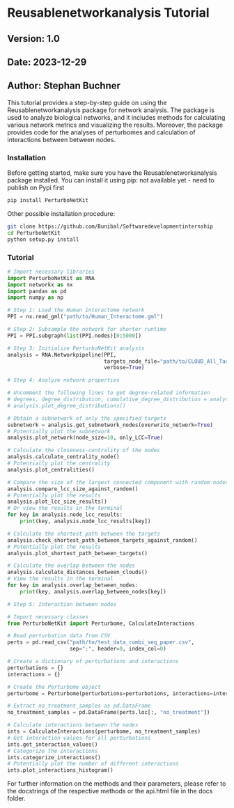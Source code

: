 # Reusablenetworkanalysis Tutorial

## Version: 1.0
## Date: 2023-12-29
## Author: Stephan Buchner

This tutorial provides a step-by-step guide on using the Reusablenetworkanalysis package for network analysis. The package is used to analyze biological networks, and it includes methods for calculating various network metrics and visualizing the results.
Moreover, the package provides code for the analyses of perturbomes and calculation of interactions between between nodes.
### Installation

Before getting started, make sure you have the Reusablenetworkanalysis package installed. You can install it using pip:
not available yet - need to publish on Pypi first
```bash
pip install PerturboNetKit
```

Other possible installation procedure:
```bash
git clone https://github.com/Bunibal/Softwaredevelopmentinternship
cd PerturboNetKit
python setup.py install
```

### Tutorial

```python
# Import necessary libraries
import PerturboNetKit as RNA
import networkx as nx
import pandas as pd
import numpy as np

# Step 1: Load the Human interactome network
PPI = nx.read_gml("path/to/Human_Interactome.gml")

# Step 2: Subsample the network for shorter runtime
PPI = PPI.subgraph(list(PPI.nodes)[0:5000])

# Step 3: Initialize PerturboNetKit analysis
analysis = RNA.Networkpipeline(PPI,
                               targets_node_file="path/to/CLOUD_All_Targets.csv",
                               verbose=True)

# Step 4: Analyze network properties

# Uncomment the following lines to get degree-related information
# degrees, degree_distribution, cumulative_degree_distribution = analysis.get_degree_distribution()
# analysis.plot_degree_distributions()

# Obtain a subnetwork of only the specified targets
subnetwork = analysis.get_subnetwork_nodes(overwrite_network=True)
# Potentially plot the subnetwork
analysis.plot_network(node_size=10, only_LCC=True)

# Calculate the closeness-centrality of the nodes
analysis.calculate_centrality_node()
# Potentially plot the centrality
analysis.plot_centralities()

# Compare the size of the largest connected component with random nodes
analysis.compare_lcc_size_against_random()
# Potentially plot the results
analysis.plot_lcc_size_results()
# Or view the results in the terminal
for key in analysis.node_lcc_results:
    print(key, analysis.node_lcc_results[key])

# Calculate the shortest path between the targets
analysis.check_shortest_path_between_targets_against_random()
# Potentially plot the results
analysis.plot_shortest_path_between_targets()

# Calculate the overlap between the nodes
analysis.calculate_distances_between_clouds()
# View the results in the terminal
for key in analysis.overlap_between_nodes:
    print(key, analysis.overlap_between_nodes[key])

# Step 5: Interaction between nodes

# Import necessary classes
from PerturboNetKit import Perturbome, CalculateInteractions

# Read perturbation data from CSV
perts = pd.read_csv("path/to/test_data_combi_seq_paper.csv",
                    sep=";", header=0, index_col=0)

# Create a dictionary of perturbations and interactions
perturbations = {}
interactions = {}

# Create the Perturbome object
perturbome = Perturbome(perturbations=perturbations, interactions=interactions)

# Extract no_treatment_samples as pd.DataFrame
no_treatment_samples = pd.DataFrame(perts.loc[:, "no_treatment"])

# Calculate interactions between the nodes
ints = CalculateInteractions(perturbome, no_treatment_samples)
# Get interaction values for all perturbations
ints.get_interaction_values()
# Categorize the interactions
ints.categorize_interactions()
# Potentially plot the number of different interactions
ints.plot_interactions_histogram()
```

For further information on the methods and their parameters, please refer to the docstrings of the respective methods or the api.html file in the docs folder.

